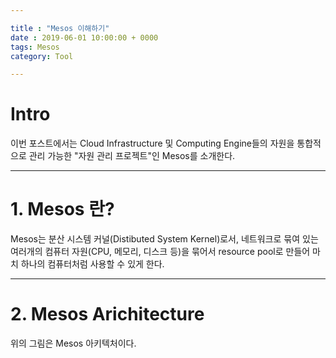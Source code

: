 ```yaml
---

title : "Mesos 이해하기"
date : 2019-06-01 10:00:00 + 0000
tags: Mesos
category: Tool

---
```


# Intro

이번 포스트에서는 Cloud Infrastructure 및 Computing Engine들의 자원을 통합적으로 관리 가능한 "자원 관리 프로젝트"인 Mesos를 소개한다.

***

# 1. Mesos 란?

Mesos는 분산 시스템 커널(Distibuted System Kernel)로서, 네트워크로 묶여 있는 여러개의 컴퓨터 자원(CPU, 메모리, 디스크 등)을 묶어서 resource pool로 만들어 마치 하나의 컴퓨터처럼 사용할 수 있게 한다.

***

# 2. Mesos Arichitecture

위의 그림은 Mesos 아키텍처이다.
